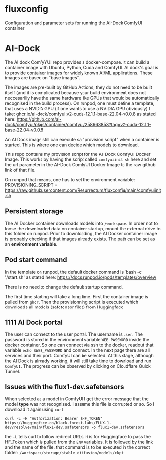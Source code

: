 # fluxconfig
Configuration and parameter sets for running the AI-Dock ComfyUI container

# AI-Dock
The AI dock ComfyYUI repo provides a docker-compose. It can build a container image with Ubuntu, Python, Cuda and ComfyUI. 
AI dock's goal is to provide container images for widely known AI/ML applications. These images are based on "base images". 

The images are pre-built by GitHub Actions, they do not need to be built itself (and it is complicated because your build environment does not neccesariliy have the same hardware like GPUs that would be automatically recognised in the build process).
On runpod, one must define a template, that uses a NVIDIA GPU (if one wants to use a NVIDIA GPU obviously)
I take:
ghcr.io/ai-dock/comfyui:v2-cuda-12.1.1-base-22.04-v0.0.8
as stated here: 
https://github.com/ai-dock/comfyui/pkgs/container/comfyui/258663853?tag=v2-cuda-12.1.1-base-22.04-v0.0.8

An AI Dock image still can execute sa "provision script" when a container is started. This is where one can decide which models to download. 

This repo contains my provision script for the AI-Dock ComfyUI Docker Image. This works by having the script called `comfyuiinit.sh` here and set the url parameter in the AI-Dock ComfyUI Docker Image to the raw github link of that file. 

On runpod that means, one has to set the environment variable:
PROVISIONING_SCRIPT = https://raw.githubusercontent.com/Resurrectum/fluxconfig/main/comfyuiinit.sh

## Persistent storage
The AI Docker container downloads models into `/workspace`. In order not to loose the downloaded data on container startup, mount the external drive to this folder on runpod. Prior to downloading, the AI Docker container image is probably checking if that images already exists. 
The path can be set as an **environment variable**. 

## Pod start command
In the template on runpod, the default docker command is 
`bash -c '/start.sh'
as stated here:
https://docs.runpod.io/pods/templates/overview

There is no need to change the default startup command. 

The first time starting will take a long time. First the container image is pulled from `ghcr`. Then the provisionning script is executed which downloads all models (safetensor files) from Huggingface. 

## 1111 AI Dock portal
The user can connect to the user portal. The username is `user`. The password is stored in the environment variable `WEB_PASSWORD` inside the docker container. So one can connect via ssh to the docker, readout that variable `echo $WEB_PASSWORD` and connect. 
In the next page there are all services and their port. ComfyUI can be selected. At this stage, although the AI Dock is already working, it will still take time to download and run `ComfyUI`. The progress can be observed by clicking on Cloudflare Quick Tunnel. 

## Issues with the flux1-dev.safetensors
When selected as a model in ComfyUI I get the error message that the model **type** was not recognised. 
I assume this file is corrupted or so. 
So I download it again using `curl`
```
curl -L -H "Authorization: Bearer $HF_TOKEN" https://huggingface.co/black-forest-labs/FLUX.1-dev/resolve/main/flux1-dev.safetensors -o flux1-dev.safetensors
```
the `-L` tells curl to follow redirect URLs. 
`H` is for Huggingface to pass the HF_Token which is pulled from the `ENV` variables. It is followed by the link and the name of the file. 
that command is to be executed in the correct folder:
`/workspace/storage/stable_diffusion/models/ckpt`